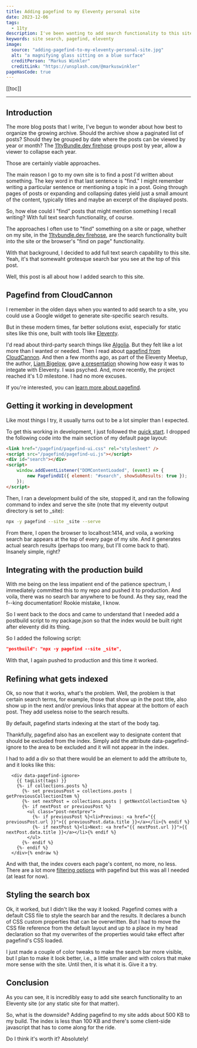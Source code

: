```yaml
---
title: Adding pagefind to my Eleventy personal site
date: 2023-12-06
tags:
  - 11ty
description: I've been wanting to add search functionality to this site for a while. Pagefind made it simple.
keywords: site search, pagefind, eleventy
image:
  source: "adding-pagefind-to-my-eleventy-personal-site.jpg"
  alt: "a magnifying glass sitting on a blue surface"
  creditPerson: "Markus Winkler"
  creditLink: "https://unsplash.com/@markuswinkler"
pageHasCode: true
---
```


[[toc]]

---

## Introduction

The more blog posts that I write, I've begun to wonder about how best to organize the growing archive. Should the archive show a paginated list of posts? Should they be grouped by date where the posts can be viewed by year or month? The [11tyBundle.dev firehose](https://11tybundle.dev/firehose/) groups post by year, allow a viewer to collapse each year.

Those are certainly viable approaches.

The main reason I go to my own site is to find a post I'd written about something. The key word in that last sentence is "find." I might remember writing a particular sentence or mentioning a topic in a post. Going through pages of posts or expanding and collapsing dates yield just a small amount of the content, typically titles and maybe an excerpt of the displayed posts.

So, how else could I "find" posts that might mention something I recall writing? With full text search functionality, of course.

The approaches I often use to "find" something on a site or page, whether on my site, in the [11tybundle.dev firehose](https://11tybundle.dev/firehose/), are the search functionality built into the site or the browser's "find on page" functionality.

With that background, I decided to add full text search capability to this site. Yeah, it's that somewaht grotesque search bar you see at the top of this post.

Well, this post is all about how I added search to this site.

## Pagefind from CloudCannon

I remember in the olden days when you wanted to add search to a site, you could use a Google widget to generate site-specific search results.

But in these modern times, far better solutions exist, especially for static sites like this one, built with tools like [Eleventy](https://www.11ty.dev/).

I'd read about third-party search things like [Algolia](https://www.algolia.com/). But they felt like a lot more than I wanted or needed. Then I read about [pagefind from CloudCannon](https://cloudcannon.com/blog/introducing-pagefind/). And then a few months ago, as part of the Eleventy Meetup, the author, [Liam Bigelow](https://fosstodon.org/@bglw), gave [a presentation](https://www.youtube.com/watch?v=_4WsZeXMOKQ) showing how easy it was to integate with Eleventy. I was psyched. And, more recently, the project reached it's 1.0 milestone. I had no more excuses.

If you're interested, you can [learn more about pagefind](https://pagefind.app/).

## Getting it working in development

Like most things I try, it usually turns out to be a lot simpler than I expected.

To get this working in development, I just followed the [quick start](https://pagefind.app/docs/). I dropped the following code into the main section of my default page layout:

```html
<link href="/pagefind/pagefind-ui.css" rel="stylesheet" />
<script src="/pagefind/pagefind-ui.js"></script>
<div id="search"></div>
<script>
	window.addEventListener("DOMContentLoaded", (event) => {
		new PagefindUI({ element: "#search", showSubResults: true });
	});
</script>
```

Then, I ran a development build of the site, stopped it, and ran the following command to index and serve the site (note that my eleventy output directory is set to \_site):

```bash
npx -y pagefind --site _site --serve
```

From there, I open the browser to localhost:1414, and voila, a working search bar appears at the top of every page of my site. And it generates actual search results (perhaps too many, but I'll come back to that). Insanely simple, right?

## Integrating with the production build

With me being on the less impatient end of the patience spectrum, I immediately committed this to my repo and pushed it to production. And voila, there was no search bar anywhere to be found. As they say, read the f--king documentation! Rookie mistake, I know.

So I went back to the docs and came to understand that I needed add a postbuild script to my package.json so that the index would be built right after eleventy did its thing.

So I added the following script:

```json
"postbuild": "npx -y pagefind --site _site",
```

With that, I again pushed to production and this time it worked.

## Refining what gets indexed

Ok, so now that it works, what's the problem. Well, the problem is that certain search terms, for example, those that show up in the post title, also show up in the next and/or previous links that appear at the bottom of each post. They add useless noise to the search results.

By default, pagefind starts indexing at the start of the body tag.

Thankfully, pagefind also has an excellent way to designate content that should be excluded from the index. Simply add the attribute data-pagefind-ignore to the area to be excluded and it will not appear in the index.

I had to add a div so that there would be an element to add the attribute to, and it looks like this:

```jinja2{% raw %}
  <div data-pagefind-ignore>
    {{ tagList(tags) }}
    {%- if collections.posts %}
      {%- set previousPost = collections.posts | getPreviousCollectionItem %}
      {%- set nextPost = collections.posts | getNextCollectionItem %}
      {%- if nextPost or previousPost %}
        <ul class="post-nextprev">
          {%- if previousPost %}<li>Previous: <a href="{{ previousPost.url }}">{{ previousPost.data.title }}</a></li>{% endif %}
          {%- if nextPost %}<li>Next: <a href="{{ nextPost.url }}">{{ nextPost.data.title }}</a></li>{% endif %}
        </ul>
      {%- endif %}
    {%- endif %}
  </div>{% endraw %}
```

And with that, the index covers each page's content, no more, no less. There are a lot more [filtering options](https://pagefind.app/docs/filtering/) with pagefind but this was all I needed (at least for now).

## Styling the search box

Ok, it worked, but I didn't like the way it looked. Pagefind comes with a default CSS file to style the search bar and the results. It declares a bunch of CSS custom properties that can be overwritten. But I had to move the CSS file reference from the default layout and up to a place in my head declaration so that my overwrites of the properties would take effect after pagefind's CSS loaded.

I just made a couple of color tweaks to make the search bar more visible, but I plan to make it look better, i.e., a little smaller and with colors that make more sense with the site. Until then, it is what it is. Give it a try.

## Conclusion

As you can see, it is incredibly easy to add site search functionality to an Eleventy site (or any static site for that matter).

So, what is the downside? Adding pagefind to my site adds about 500 KB to my build. The index is less than 100 KB and there's some client-side javascript that has to come along for the ride.

Do I think it's worth it? Absolutely!
